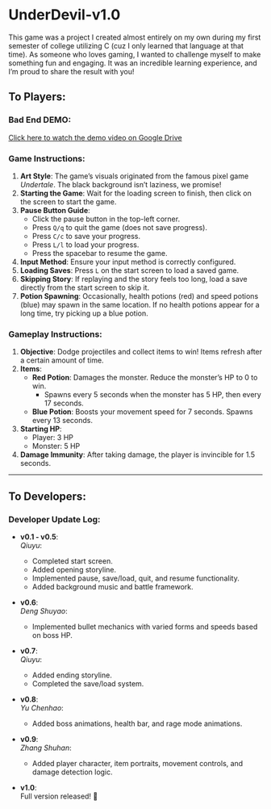 # UnderDevil-v1.0
This game was a project I created almost entirely on my own during my first semester of college utilizing C (cuz I only learned that language at that time). As someone who loves gaming, I wanted to challenge myself to make something fun and engaging. It was an incredible learning experience, and I’m proud to share the result with you!

## To Players:
### Bad End DEMO:
[Click here to watch the demo video on Google Drive](https://drive.google.com/file/d/1SrpKCjUfRV0JR6SJdSFLWYzenCSnpnmq/view?usp=drive_link)

### Game Instructions:
1. **Art Style**: The game’s visuals originated from the famous pixel game *Undertale*. The black background isn’t laziness, we promise!  
2. **Starting the Game**: Wait for the loading screen to finish, then click on the screen to start the game.  
3. **Pause Button Guide**:  
   - Click the pause button in the top-left corner.  
   - Press `Q/q` to quit the game (does not save progress).  
   - Press `C/c` to save your progress.  
   - Press `L/l` to load your progress.  
   - Press the spacebar to resume the game.  
4. **Input Method**: Ensure your input method is correctly configured.  
5. **Loading Saves**: Press `L` on the start screen to load a saved game.  
6. **Skipping Story**: If replaying and the story feels too long, load a save directly from the start screen to skip it.  
7. **Potion Spawning**: Occasionally, health potions (red) and speed potions (blue) may spawn in the same location. If no health potions appear for a long time, try picking up a blue potion.

### Gameplay Instructions:
1. **Objective**: Dodge projectiles and collect items to win! Items refresh after a certain amount of time.  
2. **Items**:  
   - **Red Potion**: Damages the monster. Reduce the monster’s HP to 0 to win.  
     - Spawns every 5 seconds when the monster has 5 HP, then every 17 seconds.  
   - **Blue Potion**: Boosts your movement speed for 7 seconds. Spawns every 13 seconds.  
3. **Starting HP**:  
   - Player: 3 HP  
   - Monster: 5 HP  
4. **Damage Immunity**: After taking damage, the player is invincible for 1.5 seconds.

---

## To Developers:

### Developer Update Log:

- **v0.1 - v0.5**:  
  *Qiuyu*:  
  - Completed start screen.  
  - Added opening storyline.  
  - Implemented pause, save/load, quit, and resume functionality.  
  - Added background music and battle framework.  

- **v0.6**:  
  *Deng Shuyao*:  
  - Implemented bullet mechanics with varied forms and speeds based on boss HP.  

- **v0.7**:  
  *Qiuyu*:  
  - Added ending storyline.  
  - Completed the save/load system.  

- **v0.8**:  
  *Yu Chenhao*:  
  - Added boss animations, health bar, and rage mode animations.  

- **v0.9**:  
  *Zhang Shuhan*:  
  - Added player character, item portraits, movement controls, and damage detection logic.  

- **v1.0**:  
  Full version released! 🎉


